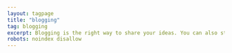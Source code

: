 ```yaml
---
layout: tagpage
title: "blogging"
tag: blogging
excerpt: Blogging is the right way to share your ideas. You can also start with github, blogger and wordpress
robots: noindex disallow
---
```

